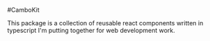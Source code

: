 #CamboKit

This package is a collection of reusable react components written in typescript I'm putting together for web development work.